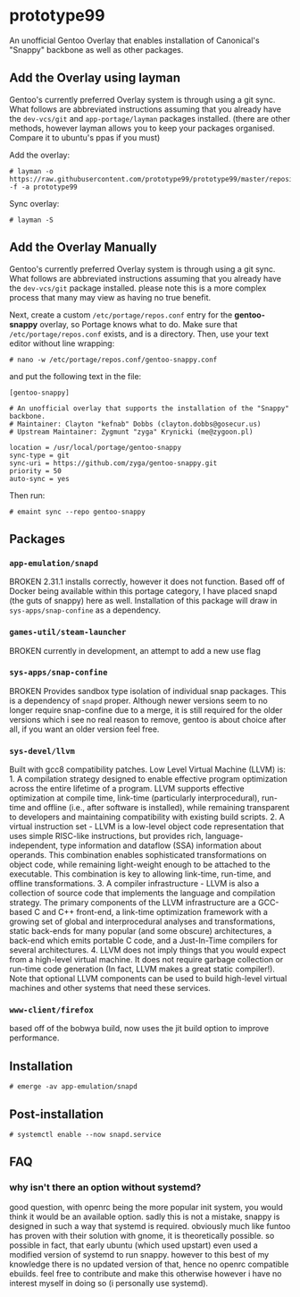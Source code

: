 # prototype99
An unofficial Gentoo Overlay that enables installation of Canonical's "Snappy" backbone as well as other packages.

## Add the Overlay using layman
Gentoo's currently preferred Overlay system is through using a git sync.  What follows are abbreviated instructions assuming that you already have the `dev-vcs/git` and  `app-portage/layman` packages installed. (there are other methods, however layman allows you to keep your packages organised. Compare it to ubuntu's ppas if you must)

Add the overlay:

    # layman -o https://raw.githubusercontent.com/prototype99/prototype99/master/repositories.xml -f -a prototype99

Sync overlay:

    # layman -S

## Add the Overlay Manually ##

Gentoo's currently preferred Overlay system is through using a git sync.  What follows are abbreviated instructions assuming that you already have the `dev-vcs/git` package installed. please note this is a more complex process that many may view as having no true benefit.

Next, create a custom `/etc/portage/repos.conf` entry for the **gentoo-snappy** overlay, so Portage knows what to do. Make sure that `/etc/portage/repos.conf` exists, and is a directory. Then, use your text editor without line wrapping:

    # nano -w /etc/portage/repos.conf/gentoo-snappy.conf

and put the following text in the file:

```
[gentoo-snappy]
 
# An unofficial overlay that supports the installation of the "Snappy" backbone.
# Maintainer: Clayton "kefnab" Dobbs (clayton.dobbs@gosecur.us)
# Upstream Maintainer: Zygmunt "zyga" Krynicki (me@zygoon.pl)
 
location = /usr/local/portage/gentoo-snappy
sync-type = git
sync-uri = https://github.com/zyga/gentoo-snappy.git
priority = 50
auto-sync = yes
```

Then run:

    # emaint sync --repo gentoo-snappy

## Packages
### `app-emulation/snapd`
BROKEN
2.31.1 installs correctly, however it does not function.
Based off of Docker being available within this portage category, I have placed snapd (the guts of snappy) here as well.  Installation of this package will draw in `sys-apps/snap-confine` as a dependency.

### `games-util/steam-launcher`
BROKEN
currently in development, an attempt to add a new use flag

### `sys-apps/snap-confine`
BROKEN
Provides sandbox type isolation of individual snap packages.  This is a dependency of `snapd` proper. Although newer versions seem to no longer require snap-confine due to a merge, it is still required for the older versions which i see no real reason to remove, gentoo is about choice after all, if you want an older version feel free. 

### `sys-devel/llvm`
Built with gcc8 compatibility patches.
Low Level Virtual Machine (LLVM) is:
	1. A compilation strategy designed to enable effective program optimization across the entire lifetime of a program. LLVM supports effective optimization at compile time, link-time (particularly interprocedural), run-time and offline (i.e., after software is installed), while remaining transparent to developers and maintaining compatibility with existing build scripts.
	2. A virtual instruction set - LLVM is a low-level object code representation that uses simple RISC-like instructions, but provides rich, language-independent, type information and dataflow (SSA) information about operands. This combination enables sophisticated transformations on object code, while remaining light-weight enough to be attached to the executable. This combination is key to allowing link-time, run-time, and offline transformations.
	3. A compiler infrastructure - LLVM is also a collection of source code that implements the language and compilation strategy. The primary components of the LLVM infrastructure are a GCC-based C and C++ front-end, a link-time optimization framework with a growing set of global and interprocedural analyses and transformations, static back-ends for many popular (and some obscure) architectures, a back-end which emits portable C code, and a Just-In-Time compilers for several architectures.
4. LLVM does not imply things that you would expect from a high-level virtual machine. It does not require garbage collection or run-time code generation (In fact, LLVM makes a great static compiler!). Note that optional LLVM components can be used to build high-level virtual machines and other systems that need these services.

### `www-client/firefox`
based off of the bobwya build, now uses the jit build option to improve performance.

## Installation

    # emerge -av app-emulation/snapd

## Post-installation

    # systemctl enable --now snapd.service
## FAQ
### why isn't there an option without systemd?
good question, with openrc being the more popular init system, you  would think it would be an available option. sadly this is not a mistake, snappy is designed in such a way that systemd is required. obviously much like funtoo has proven with their solution with gnome, it is theoretically possible. so possible in fact, that early ubuntu (which used upstart) even used a modified version of systemd to run snappy. however to this best of my knowledge there is no updated version of that, hence no openrc compatible ebuilds. feel free to contribute and make this otherwise however i have no interest myself in doing so (i personally use systemd).
